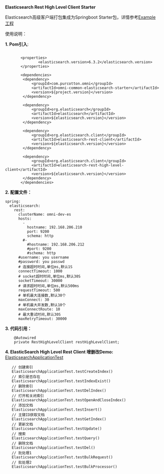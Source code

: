 **Elasticsearch Rest High Level Client Starter**

Elasticsearch高级客户端打包集成为Springboot Starter包，详情参考[Example工程](https://github.com/Xlinlin/SpringCloud-Demo/tree/master/SpringBoot-Custom-Elasticsearch-Starter/Custom-Elasticsearch-Starter-Example)<p>
使用说明：<p>
 **1. Pom引入**:<br>
```$xslt
     
       <properties>
               <elasticsearch.version>6.3.2</elasticsearch.version>
       </properties>

       <dependencies>
        <dependency>
            <groupId>com.purcotton.omni</groupId>
            <artifactId>omni-common-elasticsearch-starter</artifactId>
            <version>${project.version}</version>
        </dependency>

        <dependency>
            <groupId>org.elasticsearch</groupId>
            <artifactId>elasticsearch</artifactId>
            <version>${elasticsearch.version}</version>
        </dependency>

        <dependency>
            <groupId>org.elasticsearch.client</groupId>
            <artifactId>elasticsearch-rest-client</artifactId>
            <version>${elasticsearch.version}</version>
        </dependency>

        <dependency>
            <groupId>org.elasticsearch.client</groupId>
            <artifactId>elasticsearch-rest-high-level-client</artifactId>
            <version>${elasticsearch.version}</version>
        </dependency>
       </dependencies>
```

 **2. 配置文件：**<pr>
```$xslt
spring:
  elasticsearch:
    rest:
      clusterName: omni-dev-es
      hosts:
        -
          hostname: 192.168.206.210
          port: 9200
          schema: http
        #-
          #hostname: 192.168.206.212
          #port: 9200
          #schema: http
      #username: you username
      #password: you passwd
      # 连接超时时间,单位ms,默认1S
      connectTimeout: 1000
      # socket超时时间,单位ms,默认30S
      socketTimeout: 30000
      # 请求超时时间,单位ms,默认500ms
      requestTimeout: 500
      # 单机最大连接数,默认30个
      maxConnect: 30
      # 单机最大并发数,默认10个
      maxConnectRoute: 10
      # 最大重试时间,默认30S
      maxRetryTimeout: 30000

```

**3. 代码引用：**<br>
```$xslt
    @Autowired
    private RestHighLevelClient restHighLevelClient;
```
**4. ElasticSearch High Level Rest Client 增删改Demo:**<br>
[ElasticsearchApplicationTest](https://github.com/Xlinlin/SpringCloud-Demo/blob/master/SpringBoot-Custom-Elasticsearch-Starter/Custom-Elasticsearch-Starter-Example/src/test/java/com/xiao/custom/elasticsearch/starter/example/ElasticsearchApplicationTest.java)<br>
```$xslt
   // 创建索引
   ElasticsearchApplicationTest.testCreateIndex()
   // 索引是否存在
   ElasticsearchApplicationTest.testIndexExist()
   // 删除索引
   ElasticsearchApplicationTest.testDelIndex()
   // 打开和关闭索引
   ElasticsearchApplicationTest.testOpenAndCloseIndex()
   // 添加文档
   ElasticsearchApplicationTest.testInsert()
   // 主键ID获取文档
   ElasticsearchApplicationTest.testGetIndex()
   // 更新文档
   ElasticsearchApplicationTest.testUpdate()
   // 搜索
   ElasticsearchApplicationTest.testQuery()
   // 删除文档
   ElasticsearchApplicationTest.testDel()
   // 批处理1
   ElasticsearchApplicationTest.testBulkRequest()
   // 批处理2
   ElasticsearchApplicationTest.testBulkProcessor()
```
